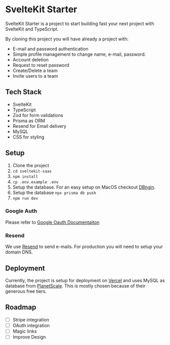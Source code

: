 # SvelteKit Starter

SvelteKit Starter is a project to start building fast your next project with SvelteKit and TypeScript.

By cloning this project you will have already a project with:
- E-mail and password authentication
- Simple profile management to change name, e-mail, password.
- Account deletion
- Request to reset password
- Create/Delete a team
- Invite users to a team

## Tech Stack
- SvelteKit
- TypeScript
- Zod for form validations
- Prisma as ORM
- Resend for Email delivery
- MySQL
- CSS for styling

## Setup

1. Clone the project
2. `cd sveltekit-saas`
3. `npm install`
4. `cp .env.example .env`
5. Setup the database. For an easy setup on MacOS checkout [DBngin](https://dbngin.com).
6. Setup the database `npx prisma db push`
7. `npm run dev`

### Google Auth
Please refer to [Google Oauth Documentaiton](https://developers.google.com/identity/protocols/oauth2/web-server#httprests)

### Resend

We use [Resend](https://resend.com) to send e-mails. For production you will need to setup your domain DNS.

## Deployment

Currently, the project is setup for deployment on [Vercel](https://vercel.com) and uses MySQL as database from [PlanetScale](http://planetscale.com). This is mostly chosen because of their generous free tiers.

## Roadmap

- [ ] Stripe integration
- [ ] OAuth integration
- [ ] Magic links
- [ ] Improve Design